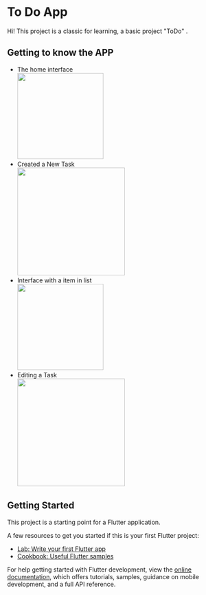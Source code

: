 # To Do App

Hi! This project is a classic for learning, a basic project "ToDo" .<br>

## Getting to know the APP
- The home interface<br>
<img width="200" src="https://github.com/AR097/todoapp/assets/107823438/89379bf4-325c-474f-b281-cfeb6406e106"/><br>
- Created a New Task<br>
<img width="250" src="https://github.com/AR097/todoapp/assets/107823438/a015f2a7-4cd6-494c-b85b-ac10038eb8f1"/><br>
- Interface with a item in list<br>
<img width="200" src="https://github.com/AR097/todoapp/assets/107823438/9e42b21e-4f78-4b4b-b80f-32f065653590"/><br>
- Editing a Task<br>
<img width="250" src="https://github.com/AR097/todoapp/assets/107823438/7139052b-d619-4db4-a137-6f8f536179f8"/><br>




## Getting Started

This project is a starting point for a Flutter application.

A few resources to get you started if this is your first Flutter project:

- [Lab: Write your first Flutter app](https://docs.flutter.dev/get-started/codelab)
- [Cookbook: Useful Flutter samples](https://docs.flutter.dev/cookbook)

For help getting started with Flutter development, view the
[online documentation](https://docs.flutter.dev/), which offers tutorials,
samples, guidance on mobile development, and a full API reference.
